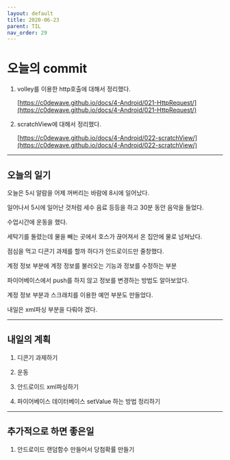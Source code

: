 ```yaml
---
layout: default
title: 2020-06-23
parent: TIL
nav_order: 29
---
```


# 오늘의 commit

1. volley를 이용한 http호출에 대해서 정리했다.

    [https://c0dewave.github.io/docs/4-Android/021-HttpRequest/](https://c0dewave.github.io/docs/4-Android/021-HttpRequest/)

2. scratchView에 대해서 정리했다.

    [https://c0dewave.github.io/docs/4-Android/022-scratchView/](https://c0dewave.github.io/docs/4-Android/022-scratchView/)

---

## 오늘의 일기

오늘은 5시 알람을 어제 꺼버리는 바람에 8시에 일어났다.

일어나서 5시에 일어난 것처럼 세수 음료 등등을 하고 30분 동안 음악을 들었다.

수업시간에 운동을 했다.

세탁기를 돌렸는데 물을 빼는 곳에서 호스가 끊어져서 온 집안에 물로 넘쳐났다.

점심을 먹고 디콘기 과제를 할까 하다가 안드로이드만 줄창했다.

계정 정보 부분에 계정 정보를 불러오는 기능과 정보를 수정하는 부분

파이어베이스에서 push를 하지 않고 정보를 변경하는 방법도 알아보았다.

계정 정보 부분과 스크래치를 이용한 예언 부분도 만들었다.

내일은 xml파싱 부분을 다뤄야 겠다.

---

## 내일의 계획

1. 디콘기 과제하기

2. 운동

3. 안드로이드 xml파싱하기

4. 파이어베이스 데이터베이스 setValue 하는 방법 정리하기

---

## 추가적으로 하면 좋은일

1. 안드로이드 랜덤함수 만들어서 당첨확률 만들기